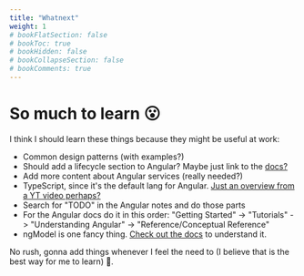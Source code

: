 ```yaml
---
title: "Whatnext"
weight: 1
# bookFlatSection: false
# bookToc: true
# bookHidden: false
# bookCollapseSection: false
# bookComments: true
---
```

# So much to learn 😮
I think I should learn these things because they might be useful at work:

* Common design patterns (with examples?)
* Should add a lifecycle section to Angular? Maybe just link to the [docs?](https://angular.io/guide/lifecycle-hooks)
* Add more content about Angular services (really needed?)
* TypeScript, since it's the default lang for Angular. [Just an overview from a YT video perhaps?](https://www.youtube.com/watch?v=BCg4U1FzODs)
* Search for "TODO" in the Angular notes and do those parts
* For the Angular docs do it in this order: "Getting Started" -> "Tutorials" -> "Understanding Angular" -> "Reference/Conceptual Reference"
* ngModel is one fancy thing. [Check out the docs](https://angular.io/api/forms/NgModel) to understand it.

No rush, gonna add things whenever I feel the need to (I believe that is the best way for me to learn) 🍃.